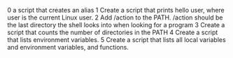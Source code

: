 0 a script that creates an alias
1 Create a script that prints hello user, where user is the current Linux user.
2 Add /action to the PATH. /action should be the last directory the shell looks into when looking for a program
3 Create a script that counts the number of directories in the PATH
4 Create a script that lists environment variables.
5 Create a script that lists all local variables and environment variables, and functions.
